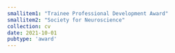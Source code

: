 ```yaml
---
smallitem1: "Trainee Professional Development Award"
smallitem2: "Society for Neuroscience"
collection: cv
date: 2021-10-01
pubtype: 'award'
---
```


